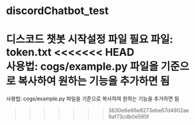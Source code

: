 # discordChatbot_test  
디스코드 챗봇 시작설정 파일 
필요 파일: token.txt
<<<<<<< HEAD
</br>사용법: cogs/example.py 파일을 기준으로 복사하여 원하는 기능을 추가하면 됨
=======
  사용법: cogs/example.py 파일을 기준으로 복사하여 원하는 기능을 추가하면 됨
>>>>>>> 3630e6e66e8273ebe67d4902ae9af73cdb0e595f
